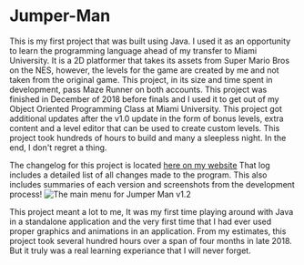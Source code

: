 # Jumper-Man
This is my first project that was built using Java. I used it as an opportunity to learn the programming language ahead of my transfer to Miami University. It is a 2D platformer that takes its assets from Super Mario Bros on the NES, however, the levels for the game are created by me and not taken from the original game. This project, in its size and time spent in development, pass Maze Runner on both accounts. This project was finished in December of 2018 before finals and I used it to get out of my Object Oriented Programming Class at Miami University. This project got additional updates after the v1.0 update in the form of bonus levels, extra content and a level editor that can be used to create custom levels. This project took hundreds of hours to build and many a sleepless night. In the end, I don't regret a thing.

The changelog for this project is located [here on my website](http://alexdgray.com/pages/projects/jumperManLog.php) That log includes a detailed list of all changes made to the program. This also includes summaries of each version and screenshots from the development process!
![The main menu for Jumper Man v1.2](http://alexdgray.com//images/jumperMan/mainMenu.png)

This project meant a lot to me, It was my first time playing around with Java in a standalone application and the very first time that I had ever used proper graphics and animations in an application. From my estimates, this project took several hundred hours over a span of four months in late 2018. But it truly was a real learning experiance that I will never forget.

